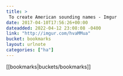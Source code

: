 ```yaml
---
title: > 
 To create American sounding names - Imgur
date: 2017-04-10T17:56:26+00:00
dateadded: 2022-04-12 23:08:08 -0400
link: "http://imgur.com/hvaMMua"
bucket: bookmarks
layout: urlnote
categories: ["ha"]
--- 
```

 <!-- end excerpt --> 
 [[bookmarks|buckets/bookmarks]]
